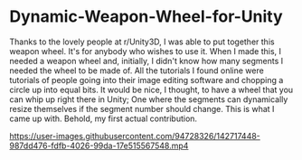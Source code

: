 # Dynamic-Weapon-Wheel-for-Unity
Thanks to the lovely people at r/Unity3D, I was able to put together this weapon wheel. It's for anybody who wishes to use it. When I made this, I needed a weapon wheel and, initially, I didn't know how many segments I needed the wheel to be made of. 
All the tutorials I found online were tutorials of people going into their image editing software and chopping a circle up into equal bits. 
It would be nice, I thought, to have a wheel that you can whip up right there in Unity; 
One where the segments can dynamically resize themselves if the segment number should change. 
This is what I came up with.
Behold, my first actual contribution.



https://user-images.githubusercontent.com/94728326/142717448-987dd476-fdfb-4026-99da-17e515567548.mp4

